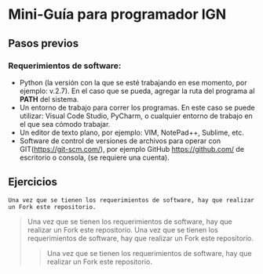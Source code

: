 # Mini-Guía para programador IGN

## Pasos previos
### Requerimientos de software:
* Python (la versión con la que se esté trabajando en ese momento, por ejemplo: v.2.7). En el caso que se pueda, agregar la ruta del programa al **PATH** del sistema. 
* Un entorno de trabajo para correr los programas. En este caso se puede utilizar: Visual Code Studio, PyCharm, o cualquier entorno de trabajo en el que sea cómodo trabajar.
* Un editor de texto plano, por ejemplo: VIM, NotePad++, Sublime, etc.
* Software de control de versiones de archivos para operar con GIT(https://git-scm.com/), por ejemplo GitHub https://github.com/ de escritorio o consola, (se requiere una cuenta).

## Ejercicios

```
Una vez que se tienen los requerimientos de software, hay que realizar un Fork este repositorio.
```
>Una vez que se tienen los requerimientos de software, hay que realizar un Fork este repositorio.
  >Una vez que se tienen los requerimientos de software, hay que realizar un Fork este repositorio.
>>Una vez que se tienen los requerimientos de software, hay que realizar un Fork este repositorio.
